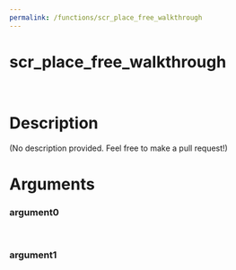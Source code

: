 ```yaml
---
permalink: /functions/scr_place_free_walkthrough
---
```

# scr_place_free_walkthrough  
&nbsp;  
# Description  
(No description provided. Feel free to make a pull request!) 
&nbsp;  
# Arguments
### argument0

&nbsp;    
### argument1

&nbsp;    



